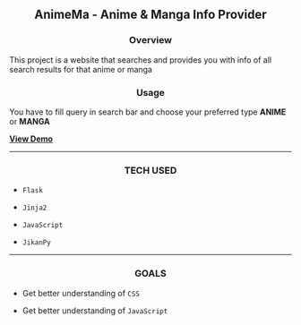 <h2 align="center">AnimeMa - Anime & Manga Info Provider</h2>


<h3 align="center">Overview</h3>


This project is a website that searches and provides you with info of all search results for that anime or manga

<h3 align="center">Usage</h3>

You have to fill query in search bar and choose your preferred type **ANIME** or **MANGA**

**[View Demo](https://animema.herokuapp.com/)**


<hr>


<h3 align="center">TECH USED</h3>

- `Flask`

- `Jinja2`

- `JavaScript`

- `JikanPy`

<hr>


<h3 align="center">GOALS</h3>

- Get better understanding of `CSS`

- Get better understanding of `JavaScript`
